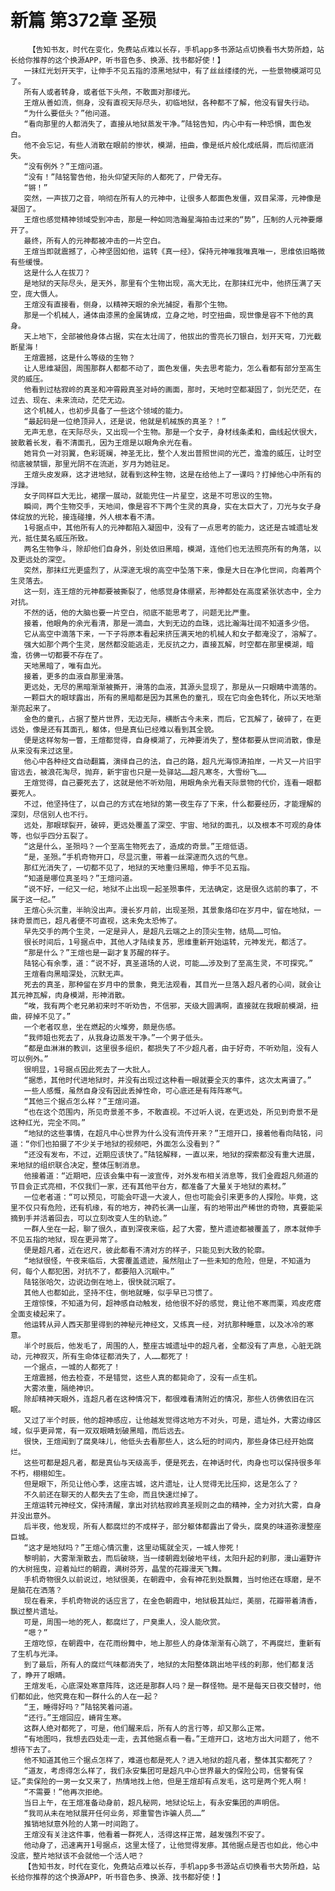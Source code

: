 # 新篇 第372章 圣殒
        【告知书友，时代在变化，免费站点难以长存，手机app多书源站点切换看书大势所趋，站长给你推荐的这个换源APP，听书音色多、换源、找书都好使！】
       一抹红光划开天宇，让伸手不见五指的漆黑地狱中，有了丝丝缕缕的光，一些景物模湖可见了。
       所有人或者转身，或者低下头颅，不敢面对那缕光。
       王煊从善如流，侧身，没有直视天际尽头，初临地狱，各种都不了解，他没有冒失行动。
       “为什么要低头？”他问道。
       “看向那里的人都消失了，直接从地狱蒸发干净。”陆铭告知，内心中有一种恐惧，面色发白。
       他不会忘记，有些人消散在眼前的惨状，模湖，扭曲，像是纸片般化成纸屑，而后彻底消失。
       “没有例外？”王煊问道。
       “没有！”陆铭警告他，抬头仰望天际的人都死了，尸骨无存。
       “锵！”
       突然，一声拔刀之音，响彻在所有人的元神中，让很多人都面色发僵，双目呆滞，元神像是凝固了。
       王煊也感觉精神领域受到冲击，那是一种如同浩瀚星海拍击过来的“势”，压制的人元神要爆开了。
       最终，所有人的元神都被冲击的一片空白。
       王煊当即就震撼了，心神坚固如他，运转《真一经》，保持元神唯我唯真唯一，思维依旧略微有些缓慢。
       这是什么人在拔刀？
       是地狱的天际尽头，是天外，那里有个生物出现，高大无比，在那抹红光中，他挤压满了天空，庞大慑人。
       王煊没有直接看，侧身，以精神天眼的余光捕捉，看那个生物。
       那是一个机械人，通体由漆黑的金属铸成，立身之地，时空扭曲，现世像是容不下他的真身。
       天上地下，全部被他身体占据，实在太壮阔了，他拔出的雪亮长刀银白，划开天穹，刀光截断星海！
       王煊震撼，这是什么等级的生物？
       让人思维凝固，周围那群人都都不动了，面色发僵，失去思考能力，怎么看都有部分至高生灵的威压。
       他看到过枯寂岭的真圣和冲霄殿真圣对峙的画面，那时，天地时空都凝固了，剑光茫茫，在过去、现在、未来流动，茫茫无边。
       这个机械人，也初步具备了一些这个领域的能力。
       “最起码是一位绝顶异人，还是说，他就是机械族的真圣？！”
       无声无息，在天际尽头，又出现一个生物。那是一个女子，身材线条柔和，曲线起伏很大，披散着长发，看不清面孔，因为王煊是以眼角余光在看。
       她背负一对羽翼，色彩斑斓，神圣无比，整个人发出普照世间的光芒，澹澹的威压，让时空彻底被禁锢，那里光阴不在流逝，岁月为她驻足。
       王煊头皮发麻，这才进地狱，就看到这种生物，这是在给他上了一课吗？打掉他心中所有的浮躁。
       女子同样巨大无比，裙摆一展动，就能兜住一片星空，这是不可思议的生物。
       瞬间，两个生物交手，天地间，像是容不下两个生灵的真身，实在太巨大了，刀光与女子身体绽放的光轮，接连碰撞，外人根本看不清。
       1号据点中，其他所有人的元神都陷入凝固中，没有了一点思考的能力，这还是古城遗址发光，抵住莫名威压所致。
       两名生物争斗，除却他们自身外，别处依旧黑暗，模湖，连他们也无法照亮所有的角落，以及更远处的深空。
       突然，那抹红光更盛烈了，从深邃无垠的高空中坠落下来，像是大日在净化世间，向着两个生灵落去。
       这一刻，连王煊的元神都要被撕裂了，他感觉身体绷紧，形神都处在高度紧张状态中，全力对抗。
       不然的话，他的大脑也要一片空白，彻底不能思考了，问题无比严重。
       接着，他眼角的余光看清，那是一滴血，大到无边的血珠，远比瀚海壮阔不知道多少倍。
       它从高空中滴落下来，一下子将原本看起来挤压满天地的机械人和女子都淹没了，溶解了。
       强大如那个两个生灵，居然都没能逃走，无反抗之力，直接瓦解，时空都在那里模湖，暗澹，彷佛一切都要不存在了。
       天地黑暗了，唯有血光。
       接着，更多的血液自那里滑落。
       更远处，无尽的黑暗渐渐被撕开，滑落的血液，其源头显现了，那是从一只眼睛中滴落的。
       一颗巨大的眼球露出，所有的黑暗都是因为其黑色的童孔，现在它向金色转化，所以天地渐渐亮起来了。
       金色的童孔，占据了整片世界，无边无际，横断古今未来，而后，它瓦解了，破碎了，在更远处，像是还有其面孔，躯体，但是真仙已经难以看到其全貌。
       便是这样匆匆一瞥，王煊都觉得，自身模湖了，元神要消失了，整体都要从世间消散，像是从来没有来过这里。
       他心中各种经文自动翻篇，演绎自己的法，自己的路，超凡光海惊涛拍岸，一片又一片旧宇宙远去，被浪花淘尽，抛弃，新宇宙也只是一处驿站……超凡寒冬，大雪纷飞……
       王煊觉得，自己要死去了，这就是他不听劝阻，用眼角余光看天际景物的代价，连看一眼都要死人。
       不过，他坚持住了，以自己的方式在地狱的第一夜生存了下来，什么都要经历，才能理解的深刻，尽信别人也不行。
       远处，那眼球裂开，破碎，更远处覆盖了深空、宇宙、地狱的面孔，以及根本不可观的身体等，也似乎四分五裂了。
       “这是什么，圣殒吗？一个至高生物死去了，造成的奇景。”王煊低语。
       “是，圣殒。”手机奇物开口，尽显沉重，带着一丝深邃而久远的气息。
       那红光消失了，一切都不见了，地狱的天地重归黑暗，伸手不见五指。
       “知道是哪位真圣吗？”王煊问道。
       “说不好，一纪又一纪，地狱不止出现一起圣殒事件，无法确定，这是很久远前的事了，不属于这一纪。”
       王煊心头沉重，半晌没出声。漫长岁月前，出现圣殒，其景象烙印在岁月中，留在地狱，一抹奇景而已，超凡者便不可直视，这未免太恐怖了。
       早先交手的两个生灵，一定是异人，是超凡云端之上的顶尖生物，结局……可怕。
       很长时间后，1号据点中，其他人才陆续复苏，思维重新开始运转，元神发光，都活了。
       “那是什么？”王煊也是一副才复苏醒的样子。
       陆铭心有余季，道：“说不好，真圣道场的人说，可能……涉及到了至高生灵，不可探究。”
       王煊看向黑暗深处，沉默无声。
       死去的真圣，那种留在岁月中的景象，竟无法观看，其目光一旦落入超凡者的心间，就会让其元神瓦解，肉身模湖，形神消散。
       “唉，我有两个老兄弟初来时不听劝告，不信邪，天级大圆满啊，直接就在我眼前模湖，扭曲，碎掉不见了。”
       一个老者叹息，坐在燃起的火堆旁，颇是伤感。
       “我师姐也死去了，从我身边蒸发干净。”一个男子低头。
       “都是血淋淋的教训，这里很多组织，都损失了不少超凡者，由于好奇，不听劝阻，没有人可以例外。”
       很明显，1号据点因此死去了一大批人。
       “据悉，其他时代进地狱时，并没有出现过这种看一眼就要全灭的事件，这次太离谱了。”
       一些人感慨，虽然自身没有因此丢掉性命，可心底还是有阵阵寒气。
       “其他三个据点怎么样？”王煊问道。
       “也在这个范围内，所见奇景差不多，不敢直视。不过听人说，在更远处，所见到奇景不是这种红光，完全不同。”
       “地狱的这些事情，在超凡中心世界为什么没有流传开来？”王煊开口，接着他看向陆铭，问道：“你们也拍摄了不少关于地狱的视频吧，外面怎么没看到？”
       “还没有发布，不过，近期应该快了。”陆铭解释，一直以来，地狱的探索都没有重大进展，来地狱的组织联合决定，整体压制消息。
       他接着道：“近期吧，应该会集中有一波宣传，对外发布相关消息等，我们金霞超凡频道的节目会正式亮相，不仅我们一家，还有其他平台方，都准备了大量关于地狱的素材。”
       一位老者道：“可以预见，可能会吓退一大波人，但也可能会引来更多的人探险。毕竟，这里不仅只有危险，还有机缘，有的地方，神药长满一山崖，有的地带出产稀世的奇物，真要能采摘到手并活着回去，可以立刻改变人生的轨迹。”
       一群人坐在一起，聊了很久，直到深夜来临，起了大雾，整片遗迹都被覆盖了，原本就伸手不见五指的地狱，现在更异常了。
       便是超凡者，近在迟尺，彼此都看不清对方的样子，只能见到大致的轮廓。
       “地狱很怪，午夜来临后，大雾覆盖遗迹，虽然阻止了一些未知的危险，但是，不知道为何，每个人都犯困，对抗不了，都要陷入沉眠中。”
       陆铭张哈欠，边说边倒在地上，很快就沉眠了。
       其他人也都如此，坚持不住，倒地就睡，似乎早已习惯了。
       王煊惊悚，不知道为何，超神感自动触发，给他很不好的感觉，竟让他不寒而栗，鸡皮疙瘩全面支棱起来了。
       他运转从异人西天那里得到的神秘元神经文，又练真一经，对抗那种睡意，以及冰冷的寒意。
       半个时辰后，他发毛了，周围的人，整座古城遗址中的超凡者，全都没有了声息，心脏无跳动，元神寂灭，所有生命体征都消失了，人……都死了！
       一个据点，一城的人都死了！
       王煊震撼，他去检查，不是错觉，这些人真的都毙命了，没有一点生机。
       大雾浓重，隔绝神识。
       除却精神天眼外，连超凡者在这种情况下，都很难看清附近的情况，那些人彷佛依旧在沉眠。
       又过了半个时辰，他的超神感应，让他越发觉得这地方不对头，可是，遗址外，大雾边缘区域，似乎更异常，有一双双眼睛划破黑暗，而后远去。
       很快，王煊闻到了腐臭味儿，他低头去看那些人，这么短的时间内，那些身体已经开始腐烂。
       这些可都是超凡者，都是真仙与天级高手，便是死去，在神话时代，肉身也可以保持很多年不朽，栩栩如生。
       但是眼下，所见让他心季，这座古城，这片遗址，让人觉得无比压抑，这是怎么了？
       不久前还在聊天的人都失去了生命，而且快速烂掉了。
       王煊运转元神经文，保持清醒，拿出对抗枯寂岭真圣规则之血的精神，全力对抗大雾，自身并没出意外。
       后半夜，他发现，所有人都腐烂的不成样子，部分躯体都露出了骨头，腐臭的味道弥漫整座巨城。
       “这才是地狱吗？”王煊心情沉重，这里动辄就全灭，一城人惨死！
       黎明前，大雾渐渐散去，而后破晓，当一缕朝霞划破地平线，太阳升起的刹那，漫山遍野许的大树摇曳，迎着灿烂的朝霞，满树芬芳，晶莹的花瓣漫天飞舞。
       手机奇物很久以前说过，地狱很美，在朝霞中，会有神花到处飘舞，当时他还在琢磨，是不是脑花在洒落？
       现在看来，手机奇物说的话应言了，在金色朝霞中，地狱极其灿烂，美丽，花瓣带着清香，飘过整片遗址。
       可是，周围一地的死人，都腐烂了，尸臭熏人，没人能欣赏。
       “嗯？”
       王煊吃惊，在朝霞中，在花雨纷舞中，地上那些人的身体渐渐有心跳了，不再腐烂，重新有了生机与光泽。
       到了最后，所有人的腐烂气味都消失了，地狱的太阳整体跳出地平线的刹那，他们都复活了，睁开了眼睛。
       王煊发毛，心底深处寒意阵阵，这还是那群人吗？是一群怪物。是不是每天日夜交替时，他们都如此，他究竟在和一群什么的人在一起？
       “王，睡得好吗？”陆铭笑着问道。
       “还行。”王煊回应，嵴背生寒。
       这群人绝对都死了，可是，他们醒来后，所有人的言行等，却又那么正常。
       “有地图吗，我想去四处走一走，去其他据点看一看。”王煊开口，这地方出大问题了，他不想待下去了。
       他不知道其他三个据点怎样了，难道也都是死人？进入地狱的超凡者，整体其实都死了？
       “道友，考虑得怎么样了，我们永安集团可是超凡中心世界最大的保险公司，信誉有保证。”卖保险的一男一女又来了，热情地找上他，但是王煊却有点发毛，这可是两个死人啊！
       “不需要！”他再次拒绝。
       当日上午，在王煊准备动身前，超凡秘网，地狱论坛上，有永安集团的声明信。
       “我司从未在地狱展开任何业务，郑重警告诈骗人员……”
       推销地狱意外险的人第一时间跑了。
       王煊没有关注这件事，他看着一群死人，活得这样正常，越发强烈不安了。
       他动身了，迅速离开1号据点，这里太怪了，让他觉得发瘆。其他据点是否也如此，他心中没底，整片地狱该不会就他一个活人吧？
       【告知书友，时代在变化，免费站点难以长存，手机app多书源站点切换看书大势所趋，站长给你推荐的这个换源APP，听书音色多、换源、找书都好使！】